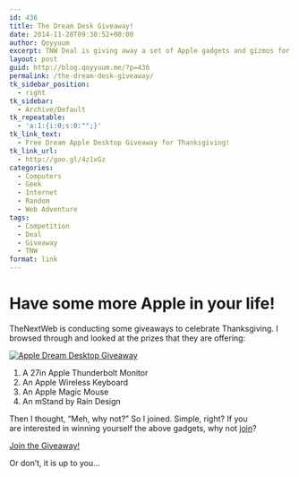 ```yaml
---
id: 436
title: The Dream Desk Giveaway!
date: 2014-11-28T09:30:52+00:00
author: Qoyyuum
excerpt: TNW Deal is giving away a set of Apple gadgets and gizmos for free! You could win if you join in!
layout: post
guid: http://blog.qoyyuum.me/?p=436
permalink: /the-dream-desk-giveaway/
tk_sidebar_position:
  - right
tk_sidebar:
  - Archive/Default
tk_repeatable:
  - 'a:1:{i:0;s:0:"";}'
tk_link_text:
  - Free Dream Apple Desktop Giveaway for Thanksgiving!
tk_link_url:
  - http://goo.gl/4z1xGz
categories:
  - Computers
  - Geek
  - Internet
  - Random
  - Web Adventure
tags:
  - Competition
  - Deal
  - Giveaway
  - TNW
format: link
---
```

# Have some more Apple in your life!

TheNextWeb is conducting some giveaways to celebrate Thanksgiving. I browsed through and looked at the prizes that they are offering:

<a href="http://goo.gl/4z1xGz" target="_blank"><img class="alignnone size-full wp-image-458" src="http://i0.wp.com/blog.qoyyuum.me/wp-content/uploads/2014/11/AppleDreamDesk.jpg?fit=630%2C473" alt="Apple Dream Desktop Giveaway" srcset="http://i0.wp.com/blog.qoyyuum.me/wp-content/uploads/2014/11/AppleDreamDesk.jpg?resize=300%2C225 300w, http://i0.wp.com/blog.qoyyuum.me/wp-content/uploads/2014/11/AppleDreamDesk.jpg?w=630 630w" sizes="(max-width: 630px) 100vw, 630px" data-recalc-dims="1" /></a>

  1. A 27in Apple Thunderbolt Monitor
  2. An Apple Wireless Keyboard
  3. An Apple Magic Mouse
  4. An mStand by Rain Design

Then I thought, &#8220;Meh, why not?&#8221; So I joined. Simple, right? If you are interested in winning yourself the above gadgets, why not <a href="http://goo.gl/4z1xGz" target="_blank">join</a>?

 <a href="http://goo.gl/4z1xGz"  class="btn btn-success btn-large" target="_blank">Join the Giveaway! </a> 

Or don&#8217;t, it is up to you&#8230;
